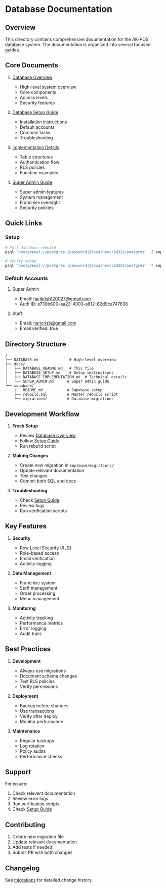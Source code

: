 # Database Documentation

## Overview

This directory contains comprehensive documentation for the AK-POS database system. The documentation is organized into several focused guides.

## Core Documents

1. [Database Overview](../DATABASE.md)
   - High-level system overview
   - Core components
   - Access levels
   - Security features

2. [Database Setup Guide](DATABASE_SETUP.md)
   - Installation instructions
   - Default accounts
   - Common tasks
   - Troubleshooting

3. [Implementation Details](DATABASE_IMPLEMENTATION.md)
   - Table structures
   - Authentication flow
   - RLS policies
   - Function examples

4. [Super Admin Guide](SUPER_ADMIN.md)
   - Super admin features
   - System management
   - Franchise oversight
   - Security policies

## Quick Links

### Setup
```bash
# Full database rebuild
psql "postgresql://postgres:[password]@localhost:54322/postgres" -f supabase/rebuild.sql

# Verify setup
psql "postgresql://postgres:[password]@localhost:54322/postgres" -f supabase/migrations/20250221_verify_setup.sql
```

### Default Accounts

1. Super Admin
   - Email: harikrish120027@gmail.com
   - Auth ID: e739b600-aa23-4003-a812-82d9ca747638

2. Staff
   - Email: haricrisb@gmail.com
   - Email verified: true

## Directory Structure

```
/
├── DATABASE.md              # High-level overview
├── docs/
│   ├── DATABASE_README.md   # This file
│   ├── DATABASE_SETUP.md    # Setup instructions
│   ├── DATABASE_IMPLEMENTATION.md  # Technical details
│   └── SUPER_ADMIN.md      # Super admin guide
└── supabase/
    ├── README.md           # Supabase setup
    ├── rebuild.sql         # Master rebuild script
    └── migrations/         # Database migrations
```

## Development Workflow

1. **Fresh Setup**
   - Review [Database Overview](../DATABASE.md)
   - Follow [Setup Guide](DATABASE_SETUP.md)
   - Run rebuild script

2. **Making Changes**
   - Create new migration in `supabase/migrations/`
   - Update relevant documentation
   - Test changes
   - Commit both SQL and docs

3. **Troubleshooting**
   - Check [Setup Guide](DATABASE_SETUP.md#troubleshooting)
   - Review logs
   - Run verification scripts

## Key Features

1. **Security**
   - Row Level Security (RLS)
   - Role-based access
   - Email verification
   - Activity logging

2. **Data Management**
   - Franchise system
   - Staff management
   - Order processing
   - Menu management

3. **Monitoring**
   - Activity tracking
   - Performance metrics
   - Error logging
   - Audit trails

## Best Practices

1. **Development**
   - Always use migrations
   - Document schema changes
   - Test RLS policies
   - Verify permissions

2. **Deployment**
   - Backup before changes
   - Use transactions
   - Verify after deploy
   - Monitor performance

3. **Maintenance**
   - Regular backups
   - Log rotation
   - Policy audits
   - Performance checks

## Support

For issues:
1. Check relevant documentation
2. Review error logs
3. Run verification scripts
4. Check [Setup Guide](DATABASE_SETUP.md#troubleshooting)

## Contributing

1. Create new migration file
2. Update relevant documentation
3. Add tests if needed
4. Submit PR with both changes

## Changelog

See [migrations](../supabase/migrations/) for detailed change history.